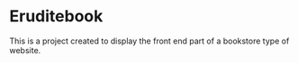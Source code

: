 # Eruditebook
This is a project created to display the front end part of a bookstore type of website.
